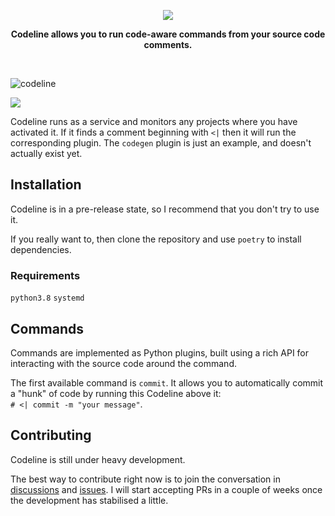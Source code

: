 <p align="center">
  <img src="https://user-images.githubusercontent.com/9436784/111063516-ed8fe480-84a6-11eb-9a8d-c5235c3d9e3c.png">
</p>
<p align="center">
  <b>Codeline allows you to run code-aware commands from your source code comments.</b>
</p>
<br/>

![codeline](https://user-images.githubusercontent.com/9436784/111068981-d959e080-84c2-11eb-9b13-7b00d751fc10.gif)
<p>
  <img src="https://github.com/synek/codeline/workflows/Full%20Tests/badge.svg">
</p>
<p>
  Codeline runs as a service and monitors any projects where you have activated it. If it finds a comment beginning with <code><|</code> then it will run the corresponding plugin. The <code>codegen</code> plugin is just an example, and doesn't actually exist yet.
</p>
<h2>Installation</h2>
Codeline is in a pre-release state, so I recommend that you don't try to use it.
<p>
  If you really want to, then clone the repository and use <code>poetry</code> to install dependencies.
</p>
<h3>Requirements</h3>
<code>python3.8</code>
<code>systemd</code>
<h2>Commands</h2>
<p>
  Commands are implemented as Python plugins, built using a rich API for interacting with the
  source code around the command.
</p>
<p>
  The first available command is <code>commit</code>. It allows you to automatically commit a "hunk" of code by running this Codeline above it: </br> <code># <| commit -m "your message"</code>.
</p>
<h2>Contributing</h2>
<p>
  Codeline is still under heavy development. 
</p>
<p>
  The best way to contribute right now is to join the conversation in <a href="https://github.com/synek/codeline/discussions">discussions</a> and <a href="https://github.com/synek/codeline/issues">issues</a>. I will start accepting PRs in a couple of weeks once the development has stabilised a little.
</p>
